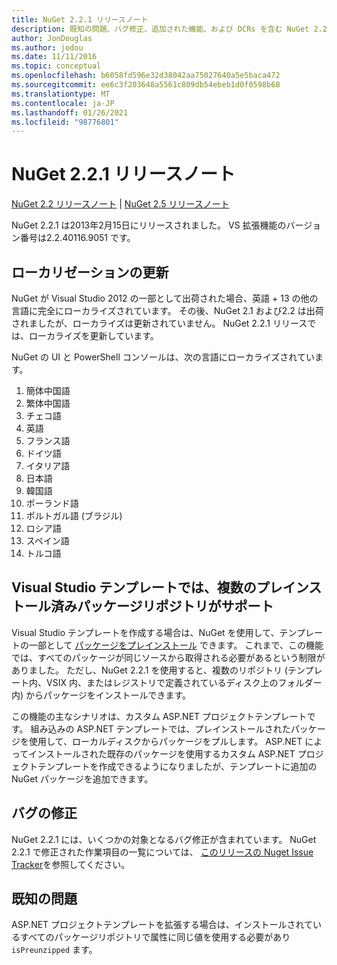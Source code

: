 ```yaml
---
title: NuGet 2.2.1 リリースノート
description: 既知の問題、バグ修正、追加された機能、および DCRs を含む NuGet 2.2.1 のリリースノート。
author: JonDouglas
ms.author: jodou
ms.date: 11/11/2016
ms.topic: conceptual
ms.openlocfilehash: b6058fd596e32d38042aa75027640a5e5baca472
ms.sourcegitcommit: ee6c3f203648a5561c809db54ebeb1d0f0598b68
ms.translationtype: MT
ms.contentlocale: ja-JP
ms.lasthandoff: 01/26/2021
ms.locfileid: "98776801"
---
```

# <a name="nuget-221-release-notes"></a>NuGet 2.2.1 リリースノート

[NuGet 2.2 リリースノート](../release-notes/nuget-2.2.md)  | [NuGet 2.5 リリースノート](../release-notes/nuget-2.5.md)

NuGet 2.2.1 は2013年2月15日にリリースされました。  VS 拡張機能のバージョン番号は2.2.40116.9051 です。

## <a name="localization-refresh"></a>ローカリゼーションの更新
NuGet が Visual Studio 2012 の一部として出荷された場合、英語 + 13 の他の言語に完全にローカライズされています。  その後、NuGet 2.1 および2.2 は出荷されましたが、ローカライズは更新されていません。  NuGet 2.2.1 リリースでは、ローカライズを更新しています。

NuGet の UI と PowerShell コンソールは、次の言語にローカライズされています。

1. 簡体中国語
1. 繁体中国語
1. チェコ語
1. 英語
1. フランス語
1. ドイツ語
1. イタリア語
1. 日本語
1. 韓国語
1. ポーランド語
1. ポルトガル語 (ブラジル)
1. ロシア語
1. スペイン語
1. トルコ語

## <a name="visual-studio-templates-support-multiple-preinstalled-package-repositories"></a>Visual Studio テンプレートでは、複数のプレインストール済みパッケージリポジトリがサポート
Visual Studio テンプレートを作成する場合は、NuGet を使用して、テンプレートの一部として [パッケージをプレインストール](../visual-studio-extensibility/visual-studio-templates.md) できます。  これまで、この機能では、すべてのパッケージが同じソースから取得される必要があるという制限がありました。  ただし、NuGet 2.2.1 を使用すると、複数のリポジトリ (テンプレート内、VSIX 内、またはレジストリで定義されているディスク上のフォルダー内) からパッケージをインストールできます。

この機能の主なシナリオは、カスタム ASP.NET プロジェクトテンプレートです。  組み込みの ASP.NET テンプレートでは、プレインストールされたパッケージを使用して、ローカルディスクからパッケージをプルします。  ASP.NET によってインストールされた既存のパッケージを使用するカスタム ASP.NET プロジェクトテンプレートを作成できるようになりましたが、テンプレートに追加の NuGet パッケージを追加できます。

## <a name="bug-fixes"></a>バグの修正
NuGet 2.2.1 には、いくつかの対象となるバグ修正が含まれています。 NuGet 2.2.1 で修正された作業項目の一覧については、 [このリリースの Nuget Issue Tracker](http://nuget.codeplex.com/workitem/list/advanced?keyword=&status=Closed&type=All&priority=All&release=NuGet%202.2.1&assignedTo=All&component=All&sortField=LastUpdatedDate&sortDirection=Descending&page=0)を参照してください。


## <a name="known-issues"></a>既知の問題

ASP.NET プロジェクトテンプレートを拡張する場合は、インストールされているすべてのパッケージリポジトリで属性に同じ値を使用する必要があり `isPreunzipped` ます。
